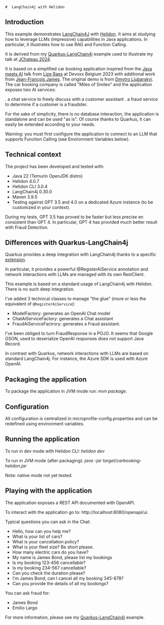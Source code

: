     #  LangChain4j with Helidon

## Introduction

This example demonstrates [LangChain4J](https://docs.langchain4j.dev/) with [Helidon](https://helidon.io/docs/v4/about/doc_overview). It aims at studying how to leverage LLMs (impressive) capabilities in Java applications. In particular, it illustrates how to use RAG and Function Calling.

It is derived from my [Quarkus-LangChain4j](https://github.com/jefrajames/car-booking) example used to illustrate my talk at [JChateau 2024](https://www.jchateau.org).

It is based on a simplified car booking application inspired from the [Java meets AI](https://www.youtube.com/watch?v=BD1MSLbs9KE) talk from [Lize Raes](https://www.linkedin.com/in/lize-raes-a8a34110/) at Devoxx Belgium 2023 with additional work from [Jean-François James](http://jefrajames.fr/). The original demo is from [Dmytro Liubarskyi](https://www.linkedin.com/in/dmytro-liubarskyi/). The car booking company is called "Miles of Smiles" and the application exposes two AI services:

. a chat service to freely discuss with a customer assistant
. a fraud service to determine if a customer is a fraudster.

For the sake of simplicity, there is no database interaction, the application is standalone and can be used "as is". Of course thanks to Quarkus, it can  easily be extended according to your needs.

Warning: you must first configure the application to connect to an LLM that supports Function Calling (see Environment Variables below).

## Technical context

The project has been developed and tested with:

* Java 22 (Temurin OpenJDK distro)
* Helidon 4.0.7
* Helidon CLI 3.0.4
* LangChain4j 0.30.0
* Maven 3.9.5
* Testing against GPT 3.5 and 4.0 on a dedicated Azure instance (to be customized in your context). 

During my tests, GPT 3.5 has proved to be faster but less precise en consistent than GPT 4. In particular, GPT 4 has provided much better result with Fraud Detection.

## Differences with Quarkus-LangChain4j

Quarkus provides a deep integration with LangChain4j thanks to a specific [extension](https://docs.quarkiverse.io/quarkus-langchain4j/dev/index.html).

In particular, it provides a powerful @RegisterAiService annotation and network interactions with LLMs are managed with its own RestClient.

This example is based on a standard usage of LangChain4j with Helidon. There is no such deep integration. 

I've added 3 technical classes to manage "the glue" (more or less the equivalent of `@RegisterAiService`):

* ModelFactory: generates an OpenAI Chat model
* ChatAiServiceFactory: generates a Chat assistant
* FraudAiServiceFactrory: generates a Fraud assistant.

I've been obliged to turn FraudResponse in a POJO. It seems that Google GSON, used to deserialize OpenAI responses does not support Java Record.

In contrast with Quarkus, network interactions with LLMs are based on standard LangChain4j. For instance, the Azure SDK is used with Azure OpenAI.

## Packaging the application

To package the application in JVM mode run: _mvn package_.

## Configuration

All configuration is centralized in microprofile-config.properties and can be redefined using environment variables.

## Running the application

To run in dev mode with Helidon CLI: _helidon dev_

To run in JVM mode (after packaging): _java -jar target/carbooking-helidon.jar_

Note: native mode not yet tested.

## Playing with the application

The application exposes a REST API documented with OpenAPI. 

To interact with the application go to: http://localhost:8080/openapi/ui.


Typical questions you can ask in the Chat:

* Hello, how can you help me?
* What is your list of cars?
* What is your cancellation policy?
* What is your fleet size? Be short please.
* How many electric cars do you have?
* My name is James Bond, please list my bookings
* Is my booking 123-456 cancellable?
* Is my booking 234-567 cancellable?
* Can you check the duration please?
* I'm James Bond, can I cancel all my booking 345-678?
* Can you provide the details of all my bookings?

You can ask fraud for:

* James Bond
* Emilio Largo

For more information, please see my [Quarkus-LangChain4j](https://github.com/jefrajames/car-booking) example.
